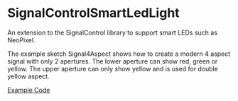 # SignalControlSmartLedLight
An extension to the SignalControl library to support 
smart LEDs such as NeoPixel.

The example sketch Signal4Aspect shows how to create a
modern 4 aspect signal with only 2 apertures. 
The lower aperture can show red, green or yellow. 
The upper aperture can only show yellow and is used for 
double yellow aspect.

[Example Code](examples/Signal4Aspect/Signal4Aspect.ino)

